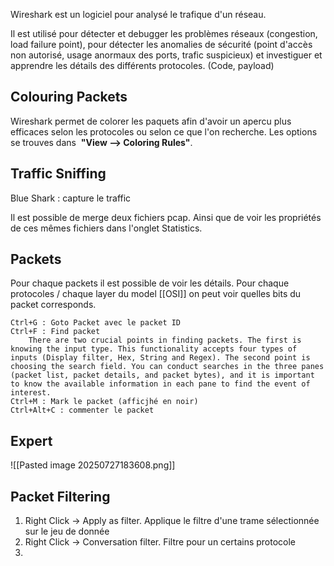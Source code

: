 Wireshark est un logiciel pour analysé le trafique d'un réseau.

Il est utilisé pour détecter et debugger les problèmes réseaux (congestion, load failure point), pour détecter les anomalies de sécurité (point d'accès non autorisé, usage anormaux des ports, trafic suspicieux) et investiguer et apprendre les détails des différents protocoles. (Code, payload)

## Colouring Packets
Wireshark permet de colorer les paquets afin d'avoir un apercu plus efficaces selon les protocoles ou selon ce que l'on recherche. Les options se trouves dans  **"View --> Coloring Rules"**.

## Traffic Sniffing
Blue Shark : capture le traffic

Il est possible de merge deux fichiers pcap. Ainsi que de voir les propriétés de ces mêmes fichiers dans l'onglet Statistics.

## Packets
Pour chaque packets il est possible de voir les détails. Pour chaque protocoles / chaque layer du model [[OSI]] on peut voir quelles bits du packet corresponds.

	Ctrl+G : Goto Packet avec le packet ID
	Ctrl+F : Find packet
		There are two crucial points in finding packets. The first is knowing the input type. This functionality accepts four types of inputs (Display filter, Hex, String and Regex). The second point is choosing the search field. You can conduct searches in the three panes (packet list, packet details, and packet bytes), and it is important to know the available information in each pane to find the event of interest.
	Ctrl+M : Mark le packet (afficjhé en noir)
	Ctrl+Alt+C : commenter le packet

## Expert 
![[Pasted image 20250727183608.png]]
## Packet Filtering

1. Right Click -> Apply as filter. Applique le filtre d'une trame sélectionnée sur le jeu de donnée
2. Right Click -> Conversation filter.  Filtre pour un certains protocole
3. 